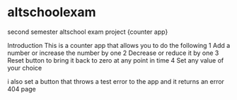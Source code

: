 # altschoolexam
second semester altschool exam project {counter app}

Introduction
This is a counter app that allows you to do the following
1 Add a number or increase the number by one
2 Decrease or reduce it by one 
3 Reset button to bring it back to zero at any point in time 
4 Set any value of your choice

i also set a button that throws a test error to the app and it returns an error 404 page
